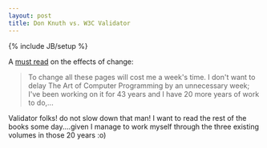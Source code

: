 ```yaml
---
layout: post
title: Don Knuth vs. W3C Validator
---
```

{% include JB/setup %}

A [must read](http://lists.w3.org/Archives/Public/www-validator/2005Sep/0052.html) on the effects of change:

> To change all these pages will cost me a week's time. I don't want to delay The Art of Computer Programming by an unnecessary week; I've been working on it for 43 years and I have 20 more years of work to do,...

Validator folks! do not slow down that man! I want to read the rest of the books some day....given I manage to work myself through the three existing volumes in those 20 years :o)
